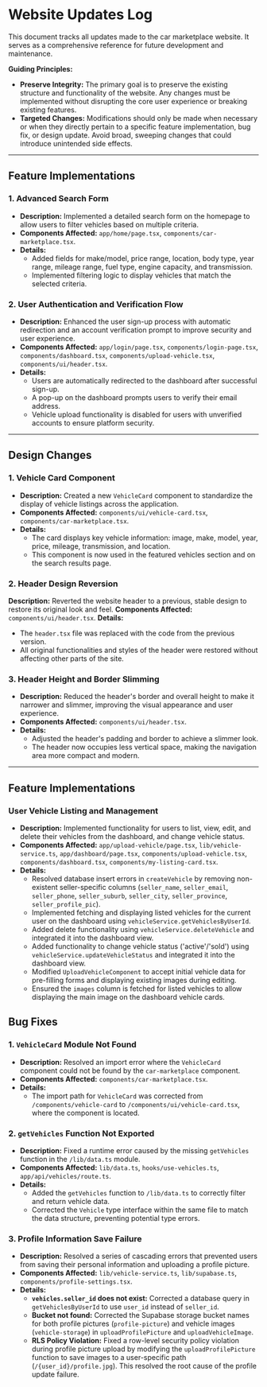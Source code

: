 # Website Updates Log

This document tracks all updates made to the car marketplace website. It serves as a comprehensive reference for future development and maintenance.

**Guiding Principles:**

- **Preserve Integrity:** The primary goal is to preserve the existing structure and functionality of the website. Any changes must be implemented without disrupting the core user experience or breaking existing features.
- **Targeted Changes:** Modifications should only be made when necessary or when they directly pertain to a specific feature implementation, bug fix, or design update. Avoid broad, sweeping changes that could introduce unintended side effects.

---

## Feature Implementations

### 1. Advanced Search Form
- **Description:** Implemented a detailed search form on the homepage to allow users to filter vehicles based on multiple criteria.
- **Components Affected:** `app/home/page.tsx`, `components/car-marketplace.tsx`.
- **Details:**
  - Added fields for make/model, price range, location, body type, year range, mileage range, fuel type, engine capacity, and transmission.
  - Implemented filtering logic to display vehicles that match the selected criteria.

### 2. User Authentication and Verification Flow
- **Description:** Enhanced the user sign-up process with automatic redirection and an account verification prompt to improve security and user experience.
- **Components Affected:** `app/login/page.tsx`, `components/login-page.tsx`, `components/dashboard.tsx`, `components/upload-vehicle.tsx`, `components/ui/header.tsx`.
- **Details:**
  - Users are automatically redirected to the dashboard after successful sign-up.
  - A pop-up on the dashboard prompts users to verify their email address.
  - Vehicle upload functionality is disabled for users with unverified accounts to ensure platform security.

---

## Design Changes

### 1. Vehicle Card Component
- **Description:** Created a new `VehicleCard` component to standardize the display of vehicle listings across the application.
- **Components Affected:** `components/ui/vehicle-card.tsx`, `components/car-marketplace.tsx`.
- **Details:**
  - The card displays key vehicle information: image, make, model, year, price, mileage, transmission, and location.
  - This component is now used in the featured vehicles section and on the search results page.


### 2. Header Design Reversion
**Description:** Reverted the website header to a previous, stable design to restore its original look and feel.
**Components Affected:** `components/ui/header.tsx`.
**Details:**
  - The `header.tsx` file was replaced with the code from the previous version.
  - All original functionalities and styles of the header were restored without affecting other parts of the site.

### 3. Header Height and Border Slimming
- **Description:** Reduced the header's border and overall height to make it narrower and slimmer, improving the visual appearance and user experience.
- **Components Affected:** `components/ui/header.tsx`.
- **Details:**
  - Adjusted the header's padding and border to achieve a slimmer look.
  - The header now occupies less vertical space, making the navigation area more compact and modern.

---

## Feature Implementations

### User Vehicle Listing and Management
- **Description:** Implemented functionality for users to list, view, edit, and delete their vehicles from the dashboard, and change vehicle status.
- **Components Affected:** `app/upload-vehicle/page.tsx`, `lib/vehicle-service.ts`, `app/dashboard/page.tsx`, `components/upload-vehicle.tsx`, `components/dashboard.tsx`, `components/my-listing-card.tsx`.
- **Details:**
  - Resolved database insert errors in `createVehicle` by removing non-existent seller-specific columns (`seller_name`, `seller_email`, `seller_phone`, `seller_suburb`, `seller_city`, `seller_province`, `seller_profile_pic`).
  - Implemented fetching and displaying listed vehicles for the current user on the dashboard using `vehicleService.getVehiclesByUserId`.
  - Added delete functionality using `vehicleService.deleteVehicle` and integrated it into the dashboard view.
  - Added functionality to change vehicle status ('active'/'sold') using `vehicleService.updateVehicleStatus` and integrated it into the dashboard view.
  - Modified `UploadVehicleComponent` to accept initial vehicle data for pre-filling forms and displaying existing images during editing.
  - Ensured the `images` column is fetched for listed vehicles to allow displaying the main image on the dashboard vehicle cards.


## Bug Fixes

### 1. `VehicleCard` Module Not Found
- **Description:** Resolved an import error where the `VehicleCard` component could not be found by the `car-marketplace` component.
- **Components Affected:** `components/car-marketplace.tsx`.
- **Details:**
  - The import path for `VehicleCard` was corrected from `/components/vehicle-card` to `/components/ui/vehicle-card.tsx`, where the component is located.

### 2. `getVehicles` Function Not Exported
- **Description:** Fixed a runtime error caused by the missing `getVehicles` function in the `/lib/data.ts` module.
- **Components Affected:** `lib/data.ts`, `hooks/use-vehicles.ts`, `app/api/vehicles/route.ts`.
- **Details:**
  - Added the `getVehicles` function to `/lib/data.ts` to correctly filter and return vehicle data.
  - Corrected the `Vehicle` type interface within the same file to match the data structure, preventing potential type errors.

### 3. Profile Information Save Failure
- **Description:** Resolved a series of cascading errors that prevented users from saving their personal information and uploading a profile picture.
- **Components Affected:** `lib/vehicle-service.ts`, `lib/supabase.ts`, `components/profile-settings.tsx`.
- **Details:**
  - **`vehicles.seller_id` does not exist:** Corrected a database query in `getVehiclesByUserId` to use `user_id` instead of `seller_id`.
  - **Bucket not found:** Corrected the Supabase storage bucket names for both profile pictures (`profile-picture`) and vehicle images (`vehicle-storage`) in `uploadProfilePicture` and `uploadVehicleImage`.
  - **RLS Policy Violation:** Fixed a row-level security policy violation during profile picture upload by modifying the `uploadProfilePicture` function to save images to a user-specific path (`/{user_id}/profile.jpg`). This resolved the root cause of the profile update failure.
